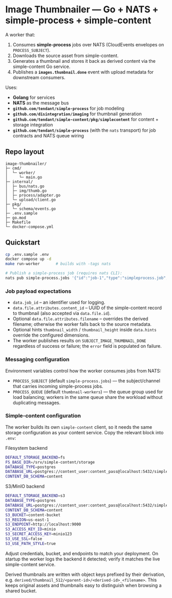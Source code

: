 # Image Thumbnailer — Go + NATS + simple-process + simple-content

A worker that:
1. Consumes **simple-process** jobs over NATS (CloudEvents envelopes on `PROCESS_SUBJECT`).
2. Downloads the source asset from simple-content.
3. Generates a thumbnail and stores it back as derived content via the simple-content Go service.
4. Publishes a **`images.thumbnail.done`** event with upload metadata for downstream consumers.

Uses:
- **Golang** for services
- **NATS** as the message bus
- **`github.com/tendant/simple-process`** for job modeling
- **`github.com/disintegration/imaging`** for thumbnail generation
- **`github.com/tendant/simple-content/pkg/simplecontent`** for content + storage integration
- **`github.com/tendant/simple-process`** (with the `nats` transport) for job contracts and NATS queue wiring

## Repo layout
```
image-thumbnailer/
├─ cmd/
│  └─ worker/
│     └─ main.go
├─ internal/
│  ├─ bus/nats.go
│  ├─ img/thumb.go
│  ├─ process/adapter.go
│  └─ upload/client.go
├─ pkg/
│  └─ schema/events.go
├─ .env.sample
├─ go.mod
├─ Makefile
└─ docker-compose.yml
```

## Quickstart

```bash
cp .env.sample .env
docker compose up -d
make run-worker       # builds with -tags nats

# Publish a simple-process job (requires nats CLI):
nats pub simple-process.jobs '{"id":"job-1","type":"simpleprocess.job","datacontenttype":"application/json","source":"demo","specversion":"1.0","data":{"job_id":"job-1","uow":"thumbnail","file":{"id":"content-uuid","attributes":{"content_id":"content-uuid"}}}}'
```

### Job payload expectations

- `data.job_id` – an identifier used for logging.
- `data.file.attributes.content_id` – UUID of the simple-content record to thumbnail (also accepted via `data.file.id`).
- Optional `data.file.attributes.filename` – overrides the derived filename; otherwise the worker falls back to the source metadata.
- Optional hints `thumbnail_width` / `thumbnail_height` inside `data.hints` override the configured dimensions.
- The worker publishes results on `SUBJECT_IMAGE_THUMBNAIL_DONE` regardless of success or failure; the `error` field is populated on failure.

### Messaging configuration

Environment variables control how the worker consumes jobs from NATS:

- `PROCESS_SUBJECT` (default `simple-process.jobs`) — the subject/channel that carries incoming simple-process jobs.
- `PROCESS_QUEUE` (default `thumbnail-workers`) — the queue group used for load balancing; workers in the same queue share the workload without duplicating messages.

### Simple-content configuration

The worker builds its own `simple-content` client, so it needs the same storage configuration as your content service. Copy the relevant block into `.env`:

Filesystem backend

```bash
DEFAULT_STORAGE_BACKEND=fs
FS_BASE_DIR=/srv/simple-content/storage
DATABASE_TYPE=postgres
DATABASE_URL=postgres://content_user:content_pass@localhost:5432/simple_content?sslmode=disable
CONTENT_DB_SCHEMA=content
```

S3/MinIO backend

```bash
DEFAULT_STORAGE_BACKEND=s3
DATABASE_TYPE=postgres
DATABASE_URL=postgres://content_user:content_pass@localhost:5432/simple_content?sslmode=disable
CONTENT_DB_SCHEMA=content
S3_BUCKET=content-bucket
S3_REGION=us-east-1
S3_ENDPOINT=http://localhost:9000
S3_ACCESS_KEY_ID=minio
S3_SECRET_ACCESS_KEY=minio123
S3_USE_SSL=false
S3_USE_PATH_STYLE=true
```

Adjust credentials, bucket, and endpoints to match your deployment. On startup the worker logs the backend it detected; verify it matches the live simple-content service.

Derived thumbnails are written with object keys prefixed by their derivation, e.g. `derived/thumbnail_512/<parent-id>/<derived-id>_<filename>`. This keeps original assets and thumbnails easy to distinguish when browsing a shared bucket.
